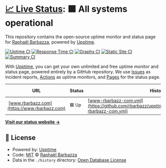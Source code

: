 # [📈 Live Status](https://rbarbazz.github.io/upptime): <!--live status--> **🟩 All systems operational**

This repository contains the open-source uptime monitor and status page for [Raphaël Barbazza](www.raphaelbarbazza.com), powered by [Upptime](https://github.com/upptime/upptime).

[![Uptime CI](https://github.com/rbarbazz/upptime/workflows/Uptime%20CI/badge.svg)](https://github.com/rbarbazz/upptime/actions?query=workflow%3A%22Uptime+CI%22)
[![Response Time CI](https://github.com/rbarbazz/upptime/workflows/Response%20Time%20CI/badge.svg)](https://github.com/rbarbazz/upptime/actions?query=workflow%3A%22Response+Time+CI%22)
[![Graphs CI](https://github.com/rbarbazz/upptime/workflows/Graphs%20CI/badge.svg)](https://github.com/rbarbazz/upptime/actions?query=workflow%3A%22Graphs+CI%22)
[![Static Site CI](https://github.com/rbarbazz/upptime/workflows/Static%20Site%20CI/badge.svg)](https://github.com/rbarbazz/upptime/actions?query=workflow%3A%22Static+Site+CI%22)
[![Summary CI](https://github.com/rbarbazz/upptime/workflows/Summary%20CI/badge.svg)](https://github.com/rbarbazz/upptime/actions?query=workflow%3A%22Summary+CI%22)

With [Upptime](https://upptime.js.org), you can get your own unlimited and free uptime monitor and status page, powered entirely by a GitHub repository. We use [Issues](https://github.com/rbarbazz/upptime/issues) as incident reports, [Actions](https://github.com/rbarbazz/upptime/actions) as uptime monitors, and [Pages](https://rbarbazz.github.io/upptime) for the status page.

<!--start: status pages-->
<!-- This summary is generated by Upptime (https://github.com/upptime/upptime) -->
<!-- Do not edit this manually, your changes will be overwritten -->
<!-- prettier-ignore -->
| URL | Status | History | Response Time | Uptime |
| --- | ------ | ------- | ------------- | ------ |
| <img alt="" src="https://icons.duckduckgo.com/ip3/www.rbarbazz.com.ico" height="13"> [www.rbarbazz.com](https://www.rbarbazz.com) | 🟩 Up | [www-rbarbazz-com.yml](https://github.com/rbarbazz/upptime/commits/HEAD/history/www-rbarbazz-com.yml) | <details><summary><img alt="Response time graph" src="./graphs/www-rbarbazz-com/response-time-week.png" height="20"> 153ms</summary><br><a href="https://rbarbazz.github.io/upptime/history/www-rbarbazz-com"><img alt="Response time 151" src="https://img.shields.io/endpoint?url=https%3A%2F%2Fraw.githubusercontent.com%2Frbarbazz%2Fupptime%2FHEAD%2Fapi%2Fwww-rbarbazz-com%2Fresponse-time.json"></a><br><a href="https://rbarbazz.github.io/upptime/history/www-rbarbazz-com"><img alt="24-hour response time 143" src="https://img.shields.io/endpoint?url=https%3A%2F%2Fraw.githubusercontent.com%2Frbarbazz%2Fupptime%2FHEAD%2Fapi%2Fwww-rbarbazz-com%2Fresponse-time-day.json"></a><br><a href="https://rbarbazz.github.io/upptime/history/www-rbarbazz-com"><img alt="7-day response time 153" src="https://img.shields.io/endpoint?url=https%3A%2F%2Fraw.githubusercontent.com%2Frbarbazz%2Fupptime%2FHEAD%2Fapi%2Fwww-rbarbazz-com%2Fresponse-time-week.json"></a><br><a href="https://rbarbazz.github.io/upptime/history/www-rbarbazz-com"><img alt="30-day response time 160" src="https://img.shields.io/endpoint?url=https%3A%2F%2Fraw.githubusercontent.com%2Frbarbazz%2Fupptime%2FHEAD%2Fapi%2Fwww-rbarbazz-com%2Fresponse-time-month.json"></a><br><a href="https://rbarbazz.github.io/upptime/history/www-rbarbazz-com"><img alt="1-year response time 151" src="https://img.shields.io/endpoint?url=https%3A%2F%2Fraw.githubusercontent.com%2Frbarbazz%2Fupptime%2FHEAD%2Fapi%2Fwww-rbarbazz-com%2Fresponse-time-year.json"></a></details> | <details><summary><a href="https://rbarbazz.github.io/upptime/history/www-rbarbazz-com">100.00%</a></summary><a href="https://rbarbazz.github.io/upptime/history/www-rbarbazz-com"><img alt="All-time uptime 100.00%" src="https://img.shields.io/endpoint?url=https%3A%2F%2Fraw.githubusercontent.com%2Frbarbazz%2Fupptime%2FHEAD%2Fapi%2Fwww-rbarbazz-com%2Fuptime.json"></a><br><a href="https://rbarbazz.github.io/upptime/history/www-rbarbazz-com"><img alt="24-hour uptime 100.00%" src="https://img.shields.io/endpoint?url=https%3A%2F%2Fraw.githubusercontent.com%2Frbarbazz%2Fupptime%2FHEAD%2Fapi%2Fwww-rbarbazz-com%2Fuptime-day.json"></a><br><a href="https://rbarbazz.github.io/upptime/history/www-rbarbazz-com"><img alt="7-day uptime 100.00%" src="https://img.shields.io/endpoint?url=https%3A%2F%2Fraw.githubusercontent.com%2Frbarbazz%2Fupptime%2FHEAD%2Fapi%2Fwww-rbarbazz-com%2Fuptime-week.json"></a><br><a href="https://rbarbazz.github.io/upptime/history/www-rbarbazz-com"><img alt="30-day uptime 100.00%" src="https://img.shields.io/endpoint?url=https%3A%2F%2Fraw.githubusercontent.com%2Frbarbazz%2Fupptime%2FHEAD%2Fapi%2Fwww-rbarbazz-com%2Fuptime-month.json"></a><br><a href="https://rbarbazz.github.io/upptime/history/www-rbarbazz-com"><img alt="1-year uptime 100.00%" src="https://img.shields.io/endpoint?url=https%3A%2F%2Fraw.githubusercontent.com%2Frbarbazz%2Fupptime%2FHEAD%2Fapi%2Fwww-rbarbazz-com%2Fuptime-year.json"></a></details>

<!--end: status pages-->

[**Visit our status website →**](https://rbarbazz.github.io/upptime)

## 📄 License

- Powered by: [Upptime](https://github.com/upptime/upptime)
- Code: [MIT](./LICENSE) © [Raphaël Barbazza](www.raphaelbarbazza.com)
- Data in the `./history` directory: [Open Database License](https://opendatacommons.org/licenses/odbl/1-0/)
